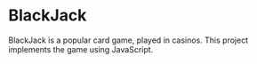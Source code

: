 # BlackJack
BlackJack is a popular card game, played in casinos. This project implements the game using JavaScript.